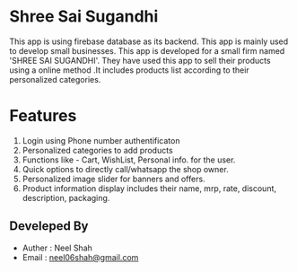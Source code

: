 # Shree Sai Sugandhi
This app is using firebase database as its backend.  This app is mainly used to develop small businesses.  This app is developed for a small firm named 'SHREE SAI SUGANDHI'. They have used this app to sell their products using a online method .It includes products list according to their personalized categories.

# Features
1. Login using Phone number authentificaton
2. Personalized categories to add products
3. Functions like - Cart, WishList, Personal info. for the user.
4. Quick options to directly call/whatsapp the shop owner.
5. Personalized image slider for banners and offers.
6. Product information display includes their name, mrp, rate, discount, description, packaging.

## Develeped By
* Auther : Neel Shah
* Email  : neel06shah@gmail.com
